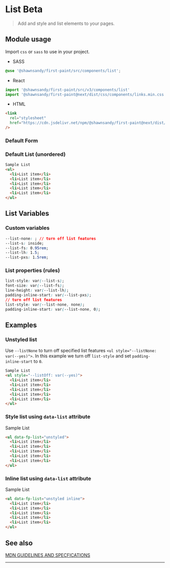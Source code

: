 # List <span role="note" style="--note: var(--beta)">Beta</span>

> Add and style and list elements to your pages.

## Module usage

Import `css` or `sass` to use in your project.

- SASS

```scss
@use '@shawnsandy/first-paint/src/components/list';
```

- React

```jsx
import '@shawnsandy/first-paint/src/v3/components/list'
import '@shawnsandy/first-paint@next/dist/css/components/links.min.css'
```

- HTML

```html
<link
  rel="stylesheet"
  href="https://cdn.jsdelivr.net/npm/@shawnsandy/first-paint@next/dist/css/components/list.min.css"
/>
```

### Default Form

### Default List (unordered)

```html preview
Sample List
<ul>
  <li>List item</li>
  <li>List item</li>
  <li>List item</li>
  <li>List item</li>
  <li>List item</li>
</ul>
```

## List Variables

### Custom variables

```css
--list-none: ; // turn off list features
--list-s: inside;
--list-fs: 0.95rem;
--list-lh: 1.5;
--list-pxs: 1.5rem;
```

### List properties (rules)

```css
list-style: var(--list-s);
font-size: var(--list-fs);
line-height: var(--list-lh);
padding-inline-start: var(--list-pxs);
// turn off list features
list-style: var(--list-none, none);
padding-inline-start: var(--list-none, 0);
```

## Examples

### Unstyled list

Use `--listNone` to turn off specified list features `<ul style="--listNone: var(--yes)">`. In this example we turn off `list-style`
and set `padding-inline-start` to `0`.

```html preview
Sample List
<ul style="--listOff: var(--yes)">
  <li>List item</li>
  <li>List item</li>
  <li>List item</li>
  <li>List item</li>
  <li>List item</li>
</ul>
```

### Style list using `data-list` attribute

Sample List

```html preview
<ul data-fp-list="unstyled">
  <li>List item</li>
  <li>List item</li>
  <li>List item</li>
  <li>List item</li>
  <li>List item</li>
</ul>
```

### Inline list using `data-list` attribute

Sample List

```html preview
<ul data-fp-list="unstyled inline">
  <li>List item</li>
  <li>List item</li>
  <li>List item</li>
  <li>List item</li>
  <li>List item</li>
</ul>
```

## See also

[MDN GUIDELINES AND SPECFICATIONS](<[https](https://developer.mozilla.org/en-US/docs/Web/HTML/Element/ul):> ':_target="_blank"')

---
